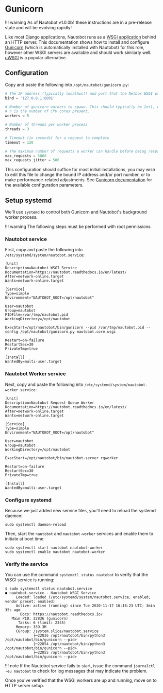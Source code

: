 # Gunicorn

!!! warning
    As of Nautobot v1.0.0b1 these instructions are in a pre-release state and will be evolving rapidly!

Like most Django applications, Nautobot runs as a [WSGI
application](https://en.wikipedia.org/wiki/Web_Server_Gateway_Interface) behind an HTTP server. This documentation shows
how to install and configure [Gunicorn](http://gunicorn.org/) (which is automatically installed with Nautobot) for this
role, however other WSGI servers are available and should work similarly well.
[uWSGI](https://uwsgi-docs.readthedocs.io/en/latest/) is a popular alternative.

## Configuration

Copy and paste the following into `/opt/nautobot/gunicorn.py`:

```python
# The IP address (typically localhost) and port that the Netbox WSGI process should listen on
bind = '127.0.0.1:8001'

# Number of gunicorn workers to spawn. This should typically be 2n+1, where
# n is the number of CPU cores present.
workers = 5

# Number of threads per worker process
threads = 3

# Timeout (in seconds) for a request to complete
timeout = 120

# The maximum number of requests a worker can handle before being respawned
max_requests = 5000
max_requests_jitter = 500
```

This configuration should suffice for most initial installations, you may wish to edit this file to change the bound IP
address and/or port number, or to make performance-related adjustments. See [Gunicorn
documentation](https://docs.gunicorn.org/en/stable/configure.html) for the available configuration parameters.

## Setup systemd

We'll use `systemd` to control both Gunicorn and Nautobot's background worker process. 

!!! warning
    The following steps must be performed with root permissions.

### Nautobot service

First, copy and paste the following into `/etc/systemd/system/nautobot.service`:

```
[Unit]
Description=Nautobot WSGI Service
Documentation=https://nautobot.readthedocs.io/en/latest/
After=network-online.target
Wants=network-online.target

[Service]
Type=simple
Environment="NAUTOBOT_ROOT=/opt/nautobot"

User=nautobot
Group=nautobot
PIDFile=/var/tmp/nautobot.pid
WorkingDirectory=/opt/nautobot

ExecStart=/opt/nautobot/bin/gunicorn --pid /var/tmp/nautobot.pid --config /opt/nautobot/gunicorn.py nautobot.core.wsgi

Restart=on-failure
RestartSec=30
PrivateTmp=true

[Install]
WantedBy=multi-user.target
```

### Nautobot Worker service

Next, copy and paste the following into `/etc/systemd/system/nautobot-worker.service`:

```
[Unit]
Description=Nautobot Request Queue Worker
Documentation=https://nautobot.readthedocs.io/en/latest/
After=network-online.target
Wants=network-online.target

[Service]
Type=simple
Environment="NAUTOBOT_ROOT=/opt/nautobot"

User=nautobot
Group=nautobot
WorkingDirectory=/opt/nautobot

ExecStart=/opt/nautobot/bin/nautobot-server rqworker

Restart=on-failure
RestartSec=30
PrivateTmp=true

[Install]
WantedBy=multi-user.target
```

### Configure systemd

Because we just added new service files, you'll need to reload the systemd daemon:

```no-highlight
sudo systemctl daemon-reload
```

Then, start the `nautobot` and `nautobot-worker` services and enable them to initiate at boot time:

```no-highlight
sudo systemctl start nautobot nautobot-worker
sudo systemctl enable nautobot nautobot-worker
```

### Verify the service
You can use the command `systemctl status nautobot` to verify that the WSGI service is running:

```no-highlight
$ sudo systemctl status nautobot.service
● nautobot.service - Nautobot WSGI Service
     Loaded: loaded (/etc/systemd/system/nautobot.service; enabled; vendor preset: enabled)
     Active: active (running) since Tue 2020-11-17 16:18:23 UTC; 3min 35s ago
       Docs: https://nautobot.readthedocs.io/
   Main PID: 22836 (gunicorn)
      Tasks: 6 (limit: 2345)
     Memory: 339.3M
     CGroup: /system.slice/nautobot.service
             ├─22836 /opt/nautobot/bin/python3 /opt/nautobot/bin/gunicorn --pid>
             ├─22854 /opt/nautobot/bin/python3 /opt/nautobot/bin/gunicorn --pid>
             ├─22855 /opt/nautobot/bin/python3 /opt/nautobot/bin/gunicorn --pid>
```

!!! note
    If the Nautobot service fails to start, issue the command `journalctl -eu nautobot` to check for log messages that
    may indicate the problem.

Once you've verified that the WSGI workers are up and running, move on to HTTP server setup.
